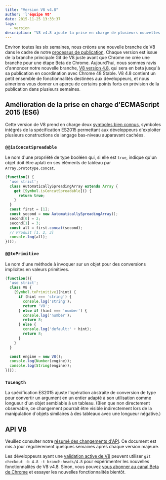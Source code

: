 ```yaml
---
title: "Version V8 v4.8"
author: 'l'équipe V8'
date: 2015-11-25 13:33:37
tags:
  - version
description: "V8 v4.8 ajoute la prise en charge de plusieurs nouvelles fonctionnalités du langage ES2015."
---
```

Environ toutes les six semaines, nous créons une nouvelle branche de V8 dans le cadre de notre [processus de publication](/docs/release-process). Chaque version est issue de la branche principale Git de V8 juste avant que Chrome ne crée une branche pour une étape Beta de Chrome. Aujourd'hui, nous sommes ravis d'annoncer notre nouvelle branche, [V8 version 4.8](https://chromium.googlesource.com/v8/v8.git/+log/branch-heads/4.8), qui sera en beta jusqu'à sa publication en coordination avec Chrome 48 Stable. V8 4.8 contient un petit ensemble de fonctionnalités destinées aux développeurs, et nous aimerions vous donner un aperçu de certains points forts en prévision de la publication dans plusieurs semaines.

<!--truncate-->
## Amélioration de la prise en charge d'ECMAScript 2015 (ES6)

Cette version de V8 prend en charge deux [symboles bien connus](https://developer.mozilla.org/en-US/docs/Web/JavaScript/Reference/Global_Objects/Symbol#Well-known_symbols), symboles intégrés de la spécification ES2015 permettant aux développeurs d'exploiter plusieurs constructions de langage bas-niveau auparavant cachées.

### `@@isConcatSpreadable`

Le nom d'une propriété de type booléen qui, si elle est `true`, indique qu'un objet doit être aplati en ses éléments de tableau par `Array.prototype.concat`.

```js
(function() {
  'use strict';
  class AutomaticallySpreadingArray extends Array {
    get [Symbol.isConcatSpreadable]() {
      return true;
    }
  }
  const first = [1];
  const second = new AutomaticallySpreadingArray();
  second[0] = 2;
  second[1] = 3;
  const all = first.concat(second);
  // Produit [1, 2, 3]
  console.log(all);
}());
```

### `@@toPrimitive`

Le nom d'une méthode à invoquer sur un objet pour des conversions implicites en valeurs primitives.

```js
(function(){
  'use strict';
  class V8 {
    [Symbol.toPrimitive](hint) {
      if (hint === 'string') {
        console.log('string');
        return 'V8';
      } else if (hint === 'number') {
        console.log('number');
        return 8;
      } else {
        console.log('default:' + hint);
        return 8;
      }
    }
  }

  const engine = new V8();
  console.log(Number(engine));
  console.log(String(engine));
}());
```

### `ToLength`

La spécification ES2015 ajuste l'opération abstraite de conversion de type pour convertir un argument en un entier adapté à son utilisation comme longueur d'un objet semblable à un tableau. (Bien que non directement observable, ce changement pourrait être visible indirectement lors de la manipulation d'objets similaires à des tableaux avec une longueur négative.)

## API V8

Veuillez consulter notre [résumé des changements d'API](https://docs.google.com/document/d/1g8JFi8T_oAE_7uAri7Njtig7fKaPDfotU6huOa1alds/edit). Ce document est mis à jour régulièrement quelques semaines après chaque version majeure.

Les développeurs ayant une [validation active de V8](https://v8.dev/docs/source-code#using-git) peuvent utiliser `git checkout -b 4.8 -t branch-heads/4.8` pour expérimenter les nouvelles fonctionnalités de V8 v4.8. Sinon, vous pouvez [vous abonner au canal Beta de Chrome](https://www.google.com/chrome/browser/beta.html) et essayer les nouvelles fonctionnalités bientôt.
